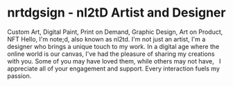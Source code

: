 # nrtdgsign - nl2tD Artist and Designer
Custom Art, Digital Paint, Print on Demand, Graphic Design, Art on Product, NFT
Hello, I'm note;d, also known as nl2td. I'm not just an artist, I'm a designer who brings a unique touch to my work. In a digital age where the online world is our canvas, I've had the pleasure of sharing my creations with you. Some of you may have loved them, while others may not have,   I appreciate all of your engagement and support. Every interaction fuels my passion.
